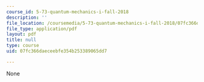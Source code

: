 ```yaml
---
course_id: 5-73-quantum-mechanics-i-fall-2018
description: ''
file_location: /coursemedia/5-73-quantum-mechanics-i-fall-2018/07fc366daeceebfe354b253389065dd7_MIT5_73F18_Lec4.pdf
file_type: application/pdf
layout: pdf
title: null
type: course
uid: 07fc366daeceebfe354b253389065dd7

---
```

None